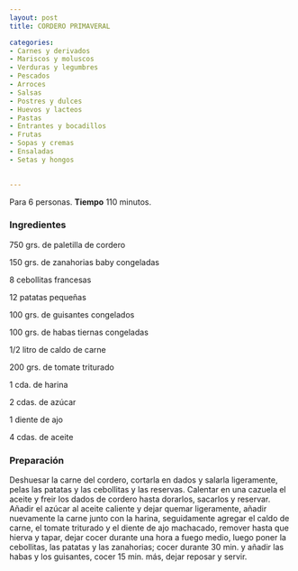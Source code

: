 ```yaml
---
layout: post
title: CORDERO PRIMAVERAL

categories:
- Carnes y derivados
- Mariscos y moluscos
- Verduras y legumbres
- Pescados
- Arroces
- Salsas
- Postres y dulces
- Huevos y lacteos
- Pastas
- Entrantes y bocadillos
- Frutas
- Sopas y cremas
- Ensaladas
- Setas y hongos
 

---
```

Para 6 personas.
<b>Tiempo</b> 110 minutos.

<h3>Ingredientes</h3>

750 grs. de paletilla de cordero

150 grs. de zanahorias baby congeladas

8 cebollitas francesas

12 patatas pequeñas

100 grs. de guisantes congelados

100 grs. de habas tiernas congeladas

1/2 litro de caldo de carne

200 grs. de tomate triturado

1 cda. de harina

2 cdas. de azúcar

1 diente de ajo

4 cdas. de aceite

<h3>Preparación</h3>

Deshuesar la carne del cordero, cortarla en dados y salarla ligeramente, pelas las patatas y las cebollitas y las reservas. Calentar en una cazuela el aceite y freir los dados de cordero hasta dorarlos, sacarlos y reservar. Añadir el azúcar al aceite caliente y dejar quemar ligeramente, añadir nuevamente la carne junto con la harina, seguidamente agregar el caldo de carne, el tomate triturado y el diente de ajo machacado, remover hasta que hierva y tapar, dejar cocer durante una hora a fuego medio, luego poner la cebollitas, las patatas y las zanahorias; cocer durante 30 min. y añadir las habas y los guisantes, cocer 15 min. más, dejar reposar y servir.


